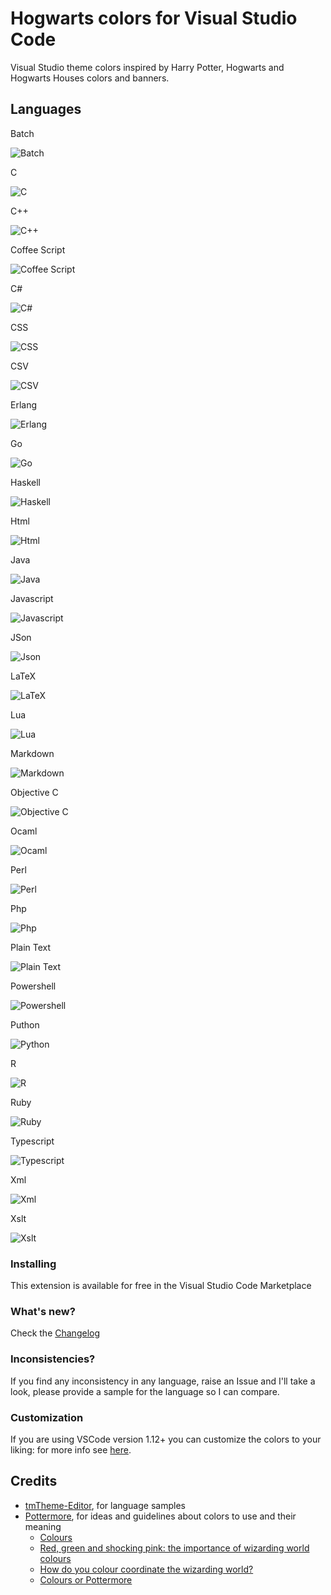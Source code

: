 # Hogwarts colors for Visual Studio Code

Visual Studio theme colors inspired by Harry Potter, Hogwarts and Hogwarts Houses colors and banners.

## Languages

Batch

![Batch](screenshots/batch.png)

C

![C](screenshots/C.png)

C++

![C++](screenshots/C++.png)

Coffee Script

![Coffee Script](screenshots/CoffeeScript.png)

C#

![C#](screenshots/CSharp.png)

CSS

![CSS](screenshots/css.png)

CSV

![CSV](screenshots/CSV.png)

Erlang

![Erlang](screenshots/erlang.png)

Go

![Go](screenshots/go.png)

Haskell

![Haskell](screenshots/haskell.png)

Html 

![Html](screenshots/html.png)

Java 

![Java](screenshots/java.png)

Javascript 

![Javascript](screenshots/javascript.png)

JSon 

![Json](screenshots/json.png)

LaTeX 

![LaTeX](screenshots/LaTeX.png)

Lua 

![Lua](screenshots/lua.png)

Markdown 

![Markdown](screenshots/markdown.png)

Objective C 

![Objective C](screenshots/objective_c.png)

Ocaml 

![Ocaml](screenshots/ocaml.png)

Perl 

![Perl](screenshots/perl.png)

Php 

![Php](screenshots/php.png)

Plain Text 

![Plain Text](screenshots/plain_text.png)

Powershell 

![Powershell](screenshots/powershell.png)

Puthon 

![Python](screenshots/python.png)

R 

![R](screenshots/r.png)

Ruby 

![Ruby](screenshots/ruby.png)

Typescript 

![Typescript](screenshots/typescript.png)

Xml 

![Xml](screenshots/xml.png)

Xslt 

![Xslt](screenshots/xslt.png)

### Installing

This extension is available for free in the Visual Studio Code Marketplace

### What's new?

Check the [Changelog](CHANGELOG.md)

### Inconsistencies?

If you find any inconsistency in any language, raise an Issue and I'll take a look, please provide a sample for the language so I can compare.

### Customization

If you are using VSCode version 1.12+ you can customize the colors to your liking: for more info see [here](https://code.visualstudio.com/docs/getstarted/theme-color-reference).

## Credits

- [tmTheme-Editor](https://github.com/aziz/tmTheme-Editor), for language samples
- [Pottermore](https://www.pottermore.com), for ideas and guidelines about colors to use and their meaning
    - [Colours](https://www.pottermore.com/writing-by-jk-rowling/colours)
    - [Red, green and shocking pink: the importance of wizarding world colours](https://www.pottermore.com/features/importance-of-wizarding-world-colours)
    - [How do you colour coordinate the wizarding world?](https://www.pottermore.com/features/Colour-coordinating-the-wizarding-world)
    - [Colours or Pottermore](https://images.ctfassets.net/bxd3o8b291gf/1o1zcpziH6uukemigE4yCa/b6895a88989fc821a23a58eac8b123ec/ColoursofPottermore_03.jpg?w=1330)